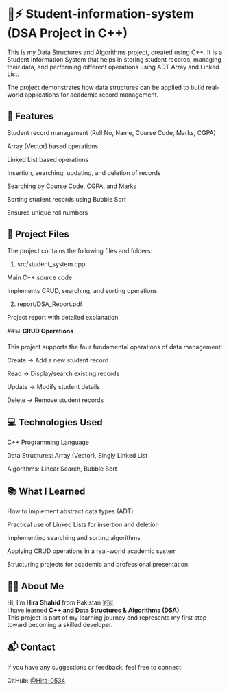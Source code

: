 # 📘⚡ Student-information-system (DSA Project in C++)

This is my Data Structures and Algorithms project, created using C++.
It is a Student Information System that helps in storing student records, managing their data, and performing different operations using ADT Array and Linked List.

The project demonstrates how data structures can be applied to build real-world applications for academic record management.

## 🚀 **Features**

Student record management (Roll No, Name, Course Code, Marks, CGPA)

Array (Vector) based operations

Linked List based operations

Insertion, searching, updating, and deletion of records

Searching by Course Code, CGPA, and Marks

Sorting student records using Bubble Sort

Ensures unique roll numbers

## 📂 **Project Files**

The project contains the following files and folders:

1. src/student_system.cpp

Main C++ source code

Implements CRUD, searching, and sorting operations

2. report/DSA_Report.pdf

Project report with detailed explanation


##📊 **CRUD Operations**

This project supports the four fundamental operations of data management:

Create → Add a new student record

Read → Display/search existing records

Update → Modify student details

Delete → Remove student records

## 💻 **Technologies Used**

C++ Programming Language

Data Structures: Array (Vector), Singly Linked List

Algorithms: Linear Search, Bubble Sort

## 📚 **What I Learned**

How to implement abstract data types (ADT)

Practical use of Linked Lists for insertion and deletion

Implementing searching and sorting algorithms

Applying CRUD operations in a real-world academic system

Structuring projects for academic and professional presentation.


## 👩‍💻 **About Me**

Hi, I’m **Hira Shahid** from Pakistan 🇵🇰.  
I have learned **C++ and Data Structures & Algorithms (DSA)**.  
This project is part of my learning journey and represents my first step toward becoming a skilled developer.  


## 📬 Contact

If you have any suggestions or feedback, feel free to connect!  

GitHub: [@Hira-0534](https://github.com/Hira-0534)  
